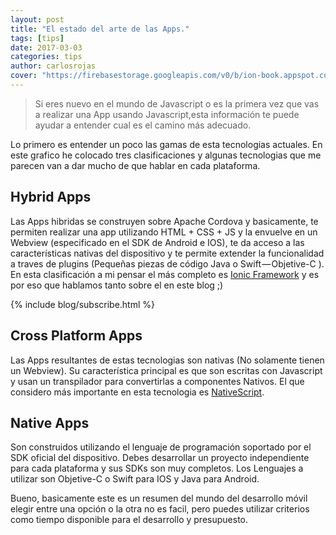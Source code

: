 ```yaml
---
layout: post
title: "El estado del arte de las Apps."
tags: [tips]
date: 2017-03-03
categories: tips
author: carlosrojas
cover: "https://firebasestorage.googleapis.com/v0/b/ion-book.appspot.com/o/posts%2F2017-03-03-estado-de-las-apps-hibridas%2F1-Pq2S2TRqVpSnurkKnhKbZw-squashed.png?alt=media&token=903f513a-3e48-4494-ad88-ca745cb048ab"
---
```

> Si eres nuevo en el mundo de Javascript o es la primera vez que vas a realizar una App usando Javascript,esta información te puede ayudar a entender cual es el camino más adecuado.

Lo primero es entender un poco las gamas de esta tecnologias actuales. En este grafico he colocado tres clasificaciones y algunas tecnologias que me parecen van a dar mucho de que hablar en cada plataforma.

<amp-img width="750" height="422" layout="responsive" src="https://firebasestorage.googleapis.com/v0/b/ion-book.appspot.com/o/posts%2F2017-03-03-estado-de-las-apps-hibridas%2F1-Pq2S2TRqVpSnurkKnhKbZw-squashed.png?alt=media&token=903f513a-3e48-4494-ad88-ca745cb048ab"></amp-img>

## Hybrid Apps

Las Apps hibridas se construyen sobre Apache Cordova y basicamente, te permiten realizar una app utilizando HTML + CSS + JS y la envuelve en un Webview (especificado en el SDK de Android e IOS), te da acceso a las características nativas del dispositivo y te permite extender la funcionalidad a traves de plugins (Pequeñas piezas de código Java o Swift — Objetive-C ). En esta clasificación a mi pensar el más completo es [Ionic Framework](http://ionicframework.com/) y es por eso que hablamos tanto sobre el en este blog ;)

{% include blog/subscribe.html %}

## Cross Platform Apps

Las Apps resultantes de estas tecnologias son nativas (No solamente tienen un Webview). Su característica principal es que son escritas con Javascript y usan un transpilador para convertirlas a componentes Nativos. El que considero más importante en esta tecnologia es [NativeScript](https://www.nativescript.org/).

## Native Apps

Son construidos utilizando el lenguaje de programación soportado por el SDK oficial del dispositivo. Debes desarrollar un proyecto independiente para cada plataforma y sus SDKs son muy completos. Los Lenguajes a utilizar son Objetive-C o Swift para IOS y Java para Android.

Bueno, basicamente este es un resumen del mundo del desarrollo móvil elegir entre una opción o la otra no es facil, pero puedes utilizar criterios como tiempo disponible para el desarrollo y presupuesto.

